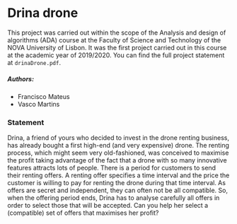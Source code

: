 # Drina drone

This project was carried out within the scope of the Analysis and design of algorithms (ADA) course at the Faculty of Science and Technology of the NOVA University of Lisbon. It was the first project carried out in this course at the 
academic year of 2019/2020. You can find the full project statement at ```drinaDrone.pdf```.

##### Authors:
- Francisco Mateus
- Vasco Martins

### Statement

Drina, a friend of yours who decided to invest in the drone renting business, has already bought a first high-end (and very expensive) drone. The renting process, which might seem very old-fashioned, was conceived to maximise the profit taking advantage of the fact that a drone with so many innovative features attracts lots of people. 
There is a period for customers to send their renting offers. A renting offer specifies a time interval and the price the customer is willing to pay for renting the drone during that time interval. As offers are secret and independent, they can often not be all compatible. So, when the offering period ends, Drina has to analyse carefully all offers in order to select those that will be accepted. Can you help her select a (compatible) set of offers that maximises her profit?